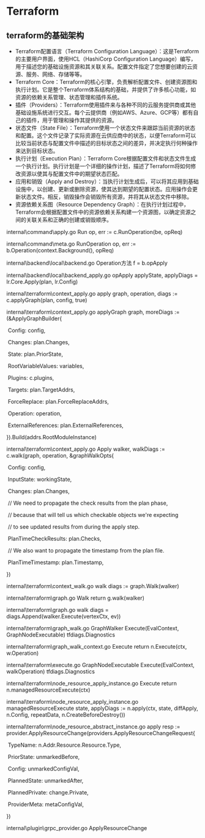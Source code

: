 # Terraform

## terraform的基础架构

- Terraform配置语言（Terraform Configuration Language）：这是Terraform的主要用户界面，使用HCL（HashiCorp Configuration Language）编写，用于描述您的基础设施资源和其关联关系。配置文件指定了您想要创建的云资源、服务、网络、存储等等。
- Terraform Core：Terraform的核心引擎，负责解析配置文件、创建资源图和执行计划。它是整个Terraform体系结构的基础，并提供了许多核心功能，如资源的依赖关系管理、状态管理和插件系统。
- 插件（Providers）：Terraform使用插件来与各种不同的云服务提供商或其他基础设施系统进行交互。每个云提供商（例如AWS、Azure、GCP等）都有自己的插件，用于管理和操作其提供的资源。
- 状态文件（State File）：Terraform使用一个状态文件来跟踪当前资源的状态和配置。这个文件记录了实际资源在云供应商中的状态，以便Terraform可以比较当前状态与配置文件中描述的目标状态之间的差异，并决定执行何种操作来达到目标状态。
- 执行计划（Execution Plan）：Terraform Core根据配置文件和状态文件生成一个执行计划。执行计划是一个详细的操作计划，描述了Terraform将如何修改资源以使其与配置文件中的期望状态匹配。
- 应用和销毁（Apply and Destroy）：当执行计划生成后，可以将其应用到基础设施中，以创建、更新或删除资源，使其达到期望的配置状态。应用操作会更新状态文件。相反，销毁操作会销毁所有资源，并将其从状态文件中移除。
- 资源依赖关系图（Resource Dependency Graph）：在执行计划过程中，Terraform会根据配置文件中的资源依赖关系构建一个资源图，以确定资源之间的关联关系和正确的创建或销毁顺序。


internal\command\apply.go Run op, err := c.RunOperation(be, opReq)

internal\command\meta.go RunOperation  op, err := b.Operation(context.Background(), opReq)

internal\backend\local\backend.go Operation方法   f = b.opApply

internal\backend\local\backend_apply.go  opApply    applyState, applyDiags = lr.Core.Apply(plan, lr.Config)

internal\terraform\context_apply.go apply  graph, operation, diags := c.applyGraph(plan, config, true)

internal\terraform\context_apply.go applyGraph  graph, moreDiags := (&ApplyGraphBuilder{

​    Config:       config,

​    Changes:       plan.Changes,

​    State:        plan.PriorState,

​    RootVariableValues: variables,

​    Plugins:       c.plugins,

​    Targets:       plan.TargetAddrs,

​    ForceReplace:    plan.ForceReplaceAddrs,

​    Operation:      operation,

​    ExternalReferences: plan.ExternalReferences,

  }).Build(addrs.RootModuleInstance)

internal\terraform\context_apply.go  Apply   walker, walkDiags := c.walk(graph, operation, &graphWalkOpts{

​    Config:   config,

​    InputState: workingState,

​    Changes:   plan.Changes,



​    // We need to propagate the check results from the plan phase,

​    // because that will tell us which checkable objects we're expecting

​    // to see updated results from during the apply step.

​    PlanTimeCheckResults: plan.Checks,



​    // We also want to propagate the timestamp from the plan file.

​    PlanTimeTimestamp: plan.Timestamp,

  })

internal\terraform\context_walk.go walk  diags := graph.Walk(walker)

internal\terraform\graph.go Walk return g.walk(walker)

internal\terraform\graph.go walk diags = diags.Append(walker.Execute(vertexCtx, ev))

internal\terraform\graph_walk.go GraphWalker Execute(EvalContext, GraphNodeExecutable) tfdiags.Diagnostics

internal\terraform\graph_walk_context.go Execute return n.Execute(ctx, w.Operation)

internal\terraform\execute.go GraphNodeExecutable Execute(EvalContext, walkOperation) tfdiags.Diagnostics

internal\terraform\node_resource_apply_instance.go Execute  return n.managedResourceExecute(ctx)

internal\terraform\node_resource_apply_instance.go managedResourceExecute state, applyDiags := n.apply(ctx, state, diffApply, n.Config, repeatData, n.CreateBeforeDestroy())

internal\terraform\node_resource_abstract_instance.go apply   resp := provider.ApplyResourceChange(providers.ApplyResourceChangeRequest{

​    TypeName:    n.Addr.Resource.Resource.Type,

​    PriorState:   unmarkedBefore,

​    Config:     unmarkedConfigVal,

​    PlannedState:  unmarkedAfter,

​    PlannedPrivate: change.Private,

​    ProviderMeta:  metaConfigVal,

  })

internal\plugin\grpc_provider.go ApplyResourceChange 